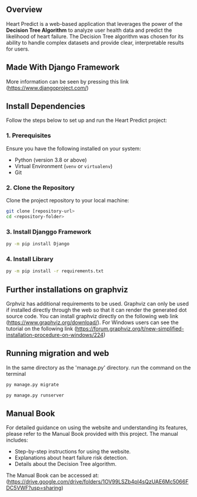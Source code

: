 ## Overview
Heart Predict is a web-based application that leverages the power of the **Decision Tree Algorithm** to analyze user health data and predict the likelihood of heart failure. The Decision Tree algorithm was chosen for its ability to handle complex datasets and provide clear, interpretable results for users.


## Made With Django Framework

More information can be seen by pressing this link (https://www.djangoproject.com/)

## Install Dependencies

Follow the steps below to set up and run the Heart Predict project:

### 1. Prerequisites
Ensure you have the following installed on your system:
- Python (version 3.8 or above)
- Virtual Environment (`venv` or `virtualenv`)
- Git

### 2. Clone the Repository
Clone the project repository to your local machine:
```bash
git clone [repository-url>
cd <repository-folder>
```

### 3. Install Djanggo Framework
```bash
py -m pip install Django
```

### 4. Install Library
```bash
py -m pip install -r requirements.txt
```
## Further installations on graphviz

Grphviz has additional requirements to be used. Graphviz can only be used if installed directly through the web so that it can render the generated dot source code. You can install graphviz directly on the following web link (https://www.graphviz.org/download/). For Windows users can see the tutorial on the following link (https://forum.graphviz.org/t/new-simplified-installation-procedure-on-windows/224)

## Running migration and web

In the same directory as the 'manage.py' directory. run the command on the terminal 

```bash
py manage.py migrate

```

```bash
py manage.py runserver
```

## Manual Book
For detailed guidance on using the website and understanding its features, please refer to the Manual Book provided with this project. The manual includes:

- Step-by-step instructions for using the website.
- Explanations about heart failure risk detection.
- Details about the Decision Tree algorithm.

The Manual Book can be accessed at:
(https://drive.google.com/drive/folders/1OV99LSZb4pI4sQzUAE6Mc5066FDC5VWF?usp=sharing)
